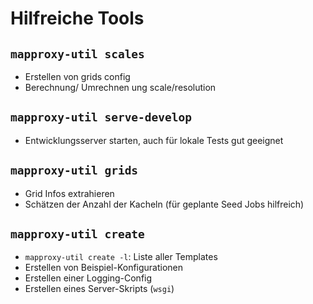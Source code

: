 # Hilfreiche Tools

## `mapproxy-util scales`

- Erstellen von grids config
- Berechnung/ Umrechnen ung scale/resolution

## `mapproxy-util serve-develop`

- Entwicklungsserver starten, auch für lokale Tests gut geeignet

## `mapproxy-util grids`

- Grid Infos extrahieren
- Schätzen der Anzahl der Kacheln (für geplante Seed Jobs hilfreich)

## `mapproxy-util create`

- `mapproxy-util create -l`: Liste aller Templates
- Erstellen von Beispiel-Konfigurationen
- Erstellen einer Logging-Config
- Erstellen eines Server-Skripts (`wsgi`)
